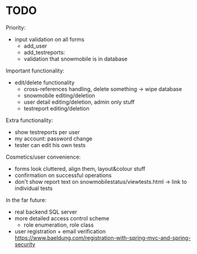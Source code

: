 # TODO

Priority:
- input validation on all forms
  - add_user
  - add_testreports:
   * validation that snowmobile is in database  

Important functionality:
- edit/delete functionality
  - cross-references handling, delete something -> wipe database
  - snowmobile editing/deletion
  - user detail editing/deletion, admin only stuff
  - testreport editing/deletion

Extra functionality:
- show testreports per user
- my account: password change
- tester can edit his own tests

Cosmetics/user convenience:
- forms look cluttered, align them, layout&colour stuff
- confirmation on successful operations
- don't show report text on snowmobilestatus/viewtests.html -> link to individual tests
  
In the far future:
- real backend SQL server
- more detailed access control scheme
  - role enumeration, role class
- user registration + email verification
https://www.baeldung.com/registration-with-spring-mvc-and-spring-security  
